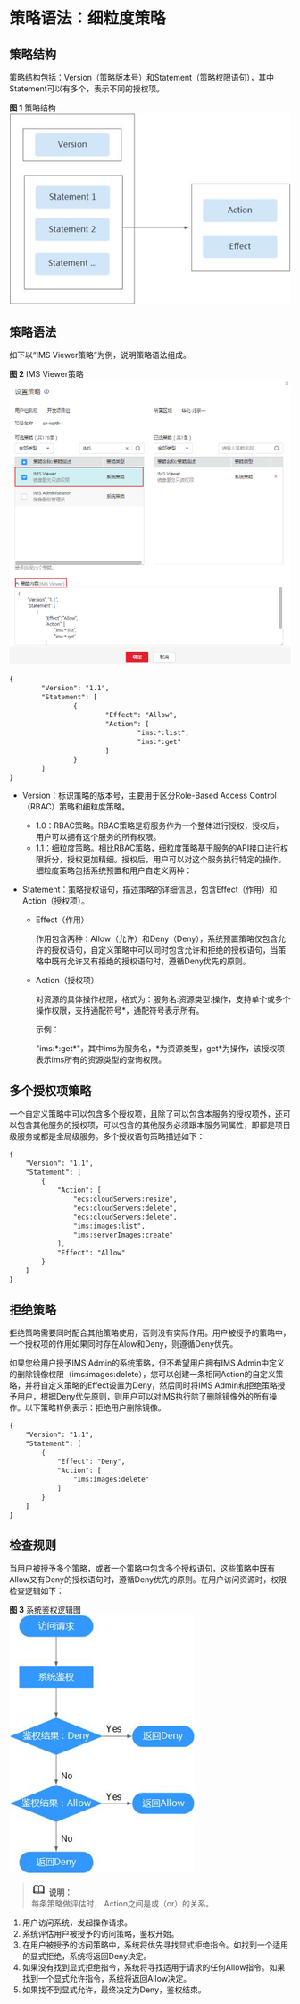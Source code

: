 # 策略语法：细粒度策略<a name="ims_01_0416"></a>

## 策略结构<a name="section19368810185315"></a>

策略结构包括：Version（策略版本号）和Statement（策略权限语句），其中Statement可以有多个，表示不同的授权项。

**图 1**  策略结构<a name="fig4529410105313"></a>  
![](figures/策略结构.jpg "策略结构")

## 策略语法<a name="section43795106530"></a>

如下以“IMS Viewer策略”为例，说明策略语法组成。

**图 2**  IMS Viewer策略<a name="fig3657272595"></a>  
![](figures/IMS-Viewer策略.png "IMS-Viewer策略")

```
{
        "Version": "1.1",
        "Statement": [
                {
                        "Effect": "Allow",
                        "Action": [
                                "ims:*:list",
                                "ims:*:get"
                        ]
                }
        ]
}
```

-   Version：标识策略的版本号，主要用于区分Role-Based Access Control（RBAC）策略和细粒度策略。
    -   1.0：RBAC策略。RBAC策略是将服务作为一个整体进行授权，授权后，用户可以拥有这个服务的所有权限。
    -   1.1：细粒度策略。相比RBAC策略，细粒度策略基于服务的API接口进行权限拆分，授权更加精细。授权后，用户可以对这个服务执行特定的操作。细粒度策略包括系统预置和用户自定义两种：

-   Statement：策略授权语句，描述策略的详细信息，包含Effect（作用）和Action（授权项）。
    -   Effect（作用）

        作用包含两种：Allow（允许）和Deny（Deny），系统预置策略仅包含允许的授权语句，自定义策略中可以同时包含允许和拒绝的授权语句，当策略中既有允许又有拒绝的授权语句时，遵循Deny优先的原则。

    -   Action（授权项）

        对资源的具体操作权限，格式为：服务名:资源类型:操作，支持单个或多个操作权限，支持通配符号\*，通配符号表示所有。

        示例：

        "ims:\*:get\*"，其中ims为服务名，\*为资源类型，get\*为操作，该授权项表示ims所有的资源类型的查询权限。



## 多个授权项策略<a name="section134014107533"></a>

一个自定义策略中可以包含多个授权项，且除了可以包含本服务的授权项外，还可以包含其他服务的授权项，可以包含的其他服务必须跟本服务同属性，即都是项目级服务或都是全局级服务。多个授权语句策略描述如下：

```
{
    "Version": "1.1",
    "Statement": [
        {
            "Action": [
                "ecs:cloudServers:resize",
                "ecs:cloudServers:delete",
                "ecs:cloudServers:delete",
                "ims:images:list",
                "ims:serverImages:create"
            ],
            "Effect": "Allow"
        }
    ]
}
```

## 拒绝策略<a name="section1540521025316"></a>

拒绝策略需要同时配合其他策略使用，否则没有实际作用。用户被授予的策略中，一个授权项的作用如果同时存在Alow和Deny，则遵循Deny优先。

如果您给用户授予IMS Admin的系统策略，但不希望用户拥有IMS Admin中定义的删除镜像权限（ims:images:delete），您可以创建一条相同Action的自定义策略，并将自定义策略的Effect设置为Deny，然后同时将IMS Admin和拒绝策略授予用户，根据Deny优先原则，则用户可以对IMS执行除了删除镜像外的所有操作。以下策略样例表示：拒绝用户删除镜像。

```
{
    "Version": "1.1",
    "Statement": [
        {
            "Effect": "Deny",
            "Action": [
                "ims:images:delete"
            ]
        }
    ]
}
```

## 检查规则<a name="section1141071013536"></a>

当用户被授予多个策略，或者一个策略中包含多个授权语句，这些策略中既有Allow又有Deny的授权语句时，遵循Deny优先的原则。在用户访问资源时，权限检查逻辑如下：

**图 3**  系统鉴权逻辑图<a name="fig1353141020535"></a>  
![](figures/系统鉴权逻辑图.jpg "系统鉴权逻辑图")

>![](public_sys-resources/icon-note.gif) **说明：**   
>每条策略做评估时， Action之间是或（or）的关系。  

1.  用户访问系统，发起操作请求。
2.  系统评估用户被授予的访问策略，鉴权开始。
3.  在用户被授予的访问策略中，系统将优先寻找显式拒绝指令。如找到一个适用的显式拒绝，系统将返回Deny决定。
4.  如果没有找到显式拒绝指令，系统将寻找适用于请求的任何Allow指令。如果找到一个显式允许指令，系统将返回Allow决定。
5.  如果找不到显式允许，最终决定为Deny，鉴权结束。

